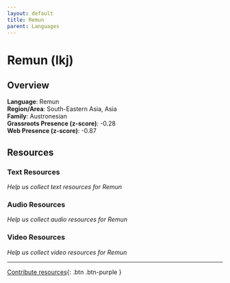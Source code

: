 ```yaml
---
layout: default
title: Remun
parent: Languages
---
```


# Remun (lkj)

## Overview

**Language**: Remun  
**Region/Area**: South-Eastern Asia, Asia  
**Family**: Austronesian  
**Grassroots Presence (z-score)**: -0.28  
**Web Presence (z-score)**: -0.87  

## Resources

### Text Resources
*Help us collect text resources for Remun*

### Audio Resources
*Help us collect audio resources for Remun*

### Video Resources
*Help us collect video resources for Remun*

---

[Contribute resources](https://forms.office.com/e/1SfLJx3u1r){: .btn .btn-purple }

